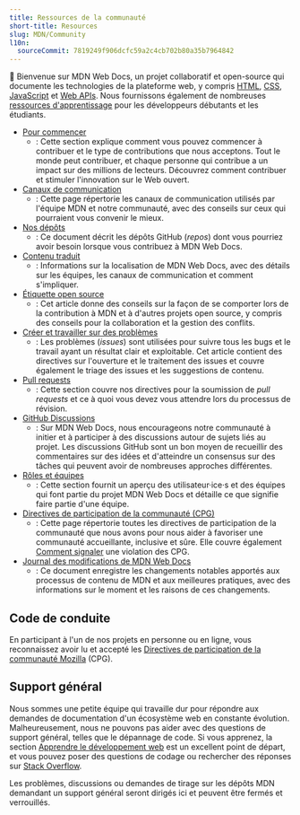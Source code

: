 ```yaml
---
title: Ressources de la communauté
short-title: Resources
slug: MDN/Community
l10n:
  sourceCommit: 7819249f906dcfc59a2c4cb702b80a35b7964842
---
```


👋 Bienvenue sur MDN Web Docs, un projet collaboratif et open-source qui documente les technologies de la plateforme web, y compris [HTML](/fr/docs/Web/HTML), [CSS](/fr/docs/Web/CSS), [JavaScript](/fr/docs/Web/JavaScript) et [Web APIs](/fr/docs/Web/API).
Nous fournissons également de nombreuses [ressources d'apprentissage](/fr/docs/Learn_web_development) pour les développeurs débutants et les étudiants.

- [Pour commencer](/fr/docs/MDN/Community/Getting_started)
  - : Cette section explique comment vous pouvez commencer à contribuer et le type de contributions que nous acceptons.
    Tout le monde peut contribuer, et chaque personne qui contribue a un impact sur des millions de lecteurs.
    Découvrez comment contribuer et stimuler l'innovation sur le Web ouvert.
- [Canaux de communication](/fr/docs/MDN/Community/Communication_channels)
  - : Cette page répertorie les canaux de communication utilisés par l'équipe MDN et notre communauté, avec des conseils sur ceux qui pourraient vous convenir le mieux.
- [Nos dépôts](/fr/docs/MDN/Community/Our_repositories)
  - : Ce document décrit les dépôts GitHub (<i lang="en">repos</i>) dont vous pourriez avoir besoin lorsque vous contribuez à MDN Web Docs.
- [Contenu traduit](/fr/docs/MDN/Community/Translated_content)
  - : Informations sur la localisation de MDN Web Docs, avec des détails sur les équipes, les canaux de communication et comment s'impliquer.
- [Étiquette open source](/fr/docs/MDN/Community/Open_source_etiquette)
  - : Cet article donne des conseils sur la façon de se comporter lors de la contribution à MDN et à d'autres projets open source, y compris des conseils pour la collaboration et la gestion des conflits.
- [Créer et travailler sur des problèmes](/fr/docs/MDN/Community/Issues)
  - : Les problèmes (_issues_) sont utilisées pour suivre tous les bugs et le travail ayant un résultat clair et exploitable.
    Cet article contient des directives sur l'ouverture et le traitement des issues et couvre également le triage des issues et les suggestions de contenu.
- [Pull requests](/fr/docs/MDN/Community/Pull_requests)
  - : Cette section couvre nos directives pour la soumission de _pull requests_ et ce à quoi vous devez vous attendre lors du processus de révision.
- [GitHub Discussions](/fr/docs/MDN/Community/Discussions)
  - : Sur MDN Web Docs, nous encourageons notre communauté à initier et à participer à des discussions autour de sujets liés au projet.
    Les discussions GitHub sont un bon moyen de recueillir des commentaires sur des idées et d'atteindre un consensus sur des tâches qui peuvent avoir de nombreuses approches différentes.
- [Rôles et équipes](/fr/docs/MDN/Community/Roles_teams)
  - : Cette section fournit un aperçu des utilisateur·ice·s et des équipes qui font partie du projet MDN Web Docs et détaille ce que signifie faire partie d'une équipe.
- [Directives de participation de la communauté (CPG)](/fr/docs/MDN/Community/Community_Participation_Guidelines)
  - : Cette page répertorie toutes les directives de participation de la communauté que nous avons pour nous aider à favoriser une communauté accueillante, inclusive et sûre. Elle couvre également [Comment signaler](/fr/docs/MDN/Community/Community_Participation_Guidelines#processus_de_signalement) une violation des CPG.
- [Journal des modifications de MDN Web Docs](/fr/docs/MDN/Writing_guidelines/Changelog)
  - : Ce document enregistre les changements notables apportés aux processus de contenu de MDN et aux meilleures pratiques, avec des informations sur le moment et les raisons de ces changements.

## Code de conduite

En participant à l'un de nos projets en personne ou en ligne, vous reconnaissez avoir lu et accepté les [Directives de participation de la communauté Mozilla](/fr/docs/MDN/Community/Community_Participation_Guidelines) (CPG).

## Support général

Nous sommes une petite équipe qui travaille dur pour répondre aux demandes de documentation d'un écosystème web en constante évolution.
Malheureusement, nous ne pouvons pas aider avec des questions de support général, telles que le dépannage de code.
Si vous apprenez, la section [Apprendre le développement web](/fr/docs/Learn_web_development) est un excellent point de départ, et vous pouvez poser des questions de codage ou rechercher des réponses sur [Stack Overflow](https://stackoverflow.com/questions/).

Les problèmes, discussions ou demandes de tirage sur les dépôts MDN demandant un support général seront dirigés ici et peuvent être fermés et verrouillés.
